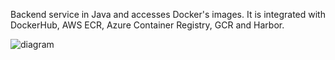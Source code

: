 Backend service in Java and accesses Docker's images. It is integrated with DockerHub, AWS ECR, Azure Container Registry, GCR and Harbor.


![diagram](c3.svg)